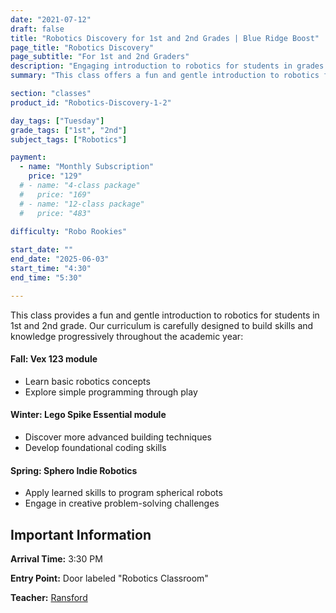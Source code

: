 ```yaml
---
date: "2021-07-12"
draft: false
title: "Robotics Discovery for 1st and 2nd Grades | Blue Ridge Boost"
page_title: "Robotics Discovery"
page_subtitle: "For 1st and 2nd Graders"
description: "Engaging introduction to robotics for students in grades 1 and 2."
summary: "This class offers a fun and gentle introduction to robotics for students in 1st and 2nd grade, progressively building skills and knowledge through Vex 123, Lego Spike Essential, and Sphero Indie Robotics modules over the academic year."

section: "classes"
product_id: "Robotics-Discovery-1-2"

day_tags: ["Tuesday"]
grade_tags: ["1st", "2nd"]
subject_tags: ["Robotics"]

payment:
  - name: "Monthly Subscription"
    price: "129"
  # - name: "4-class package"
  #   price: "169"
  # - name: "12-class package"
  #   price: "483"
  
difficulty: "Robo Rookies"

start_date: ""
end_date: "2025-06-03"
start_time: "4:30"
end_time: "5:30"

---
```


<p>This class provides a fun and gentle introduction to robotics for students in 1st and 2nd grade. Our curriculum is carefully designed to build skills and knowledge progressively throughout the academic year:</p>

<h4>Fall: Vex 123 module</h4>
<ul>
  <li>Learn basic robotics concepts</li>
  <li>Explore simple programming through play</li>
</ul>

<h4>Winter: Lego Spike Essential module</h4>
<ul>
  <li>Discover more advanced building techniques</li>
  <li>Develop foundational coding skills</li>
</ul>

<h4>Spring: Sphero Indie Robotics</h4>
<ul>
  <li>Apply learned skills to program spherical robots</li>
  <li>Engage in creative problem-solving challenges</li>
</ul>

<div class="details">
    <h2>Important Information</h2>
    <p><strong>Arrival Time:</strong> 3:30 PM</p>
    <p><strong>Entry Point:</strong> Door labeled "Robotics Classroom"</p>
    <p><strong>Teacher:</strong> <a href="/instructors#ransford">Ransford</a></p>
</div>